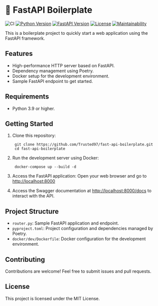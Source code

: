 # 🐍 FastAPI Boilerplate
![CI](https://github.com/Trusted97/fast-api-boilerplate/actions/workflows/test.yml/badge.svg)
[![Python Version](https://img.shields.io/badge/python-3.9-blue.svg)](https://www.python.org/downloads/release/python-380/)
[![FastAPI Version](https://img.shields.io/badge/FastAPI-0.110-green.svg)](https://fastapi.tiangolo.com/)
[![License](https://img.shields.io/badge/license-MIT-blue.svg)](https://opensource.org/licenses/MIT)
[![Maintainability](https://api.codeclimate.com/v1/badges/6c1f5a9918d45c8cdf2b/maintainability)](https://codeclimate.com/github/Trusted97/fast-api-boilerplate/maintainability)


This is a boilerplate project to quickly start a web application using the FastAPI framework.

## Features

*   High-performance HTTP server based on FastAPI.
*   Dependency management using Poetry.
*   Docker setup for the development environment.
*   Sample FastAPI endpoint to get started.

## Requirements

*   Python 3.9 or higher.

## Getting Started

1. Clone this repository:
    
        git clone https://github.com/Trusted97/fast-api-boilerplate.git
        cd fast-api-boilerplate
    
2. Run the development server using Docker:
    
        docker-compose up --build -d
    
3. Access the FastAPI application: Open your web browser and go to [http://localhost:8000](http://localhost:8000)
4. Access the Swagger documentation at [http://localhost:8000/docs](http://localhost:8000/docs) to interact with the API.


## Project Structure

*   `router.py`: Sample FastAPI application and endpoint.
*   `pyproject.toml`: Project configuration and dependencies managed by Poetry.
*   `docker/dev/Dockerfile`: Docker configuration for the development environment.

## Contributing

Contributions are welcome! Feel free to submit issues and pull requests.

## License

This project is licensed under the MIT License.
